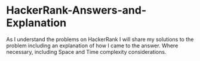 # HackerRank-Answers-and-Explanation
As I understand the problems on HackerRank I will share my solutions to the problem including an explanation of how I came to the answer. Where necessary, including Space and Time complexity considerations.
